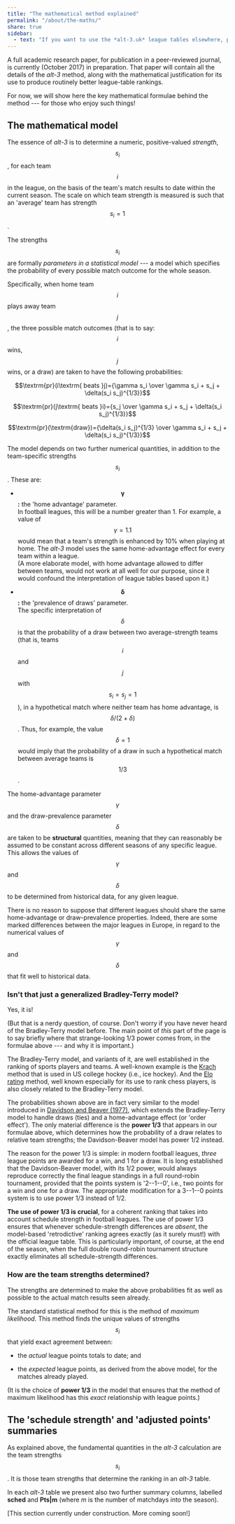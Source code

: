 ```yaml
---
title: "The mathematical method explained"
permalink: "/about/the-maths/"
share: true
sidebar:
  - text: "If you want to use the *alt-3.uk* league tables elsewhere, please be sure to read the [License and Disclaimer](/about/license) page first."
---
```


A full academic research paper, for publication in a peer-reviewed journal, 
is currently (October 2017) in preparation. That paper will contain all the 
details of the *alt-3* method, along with the mathematical justification for its
use to produce routinely better league-table rankings.

For now, we will show here the key mathematical formulae behind the method --- 
for those who enjoy such things!

## The mathematical model

The essence of *alt-3* is to determine a numeric, positive-valued 
*strength*, $$s_i$$,
for each team $$i$$ in the league, on the basis of the team's 
match results to date within the current season.  The scale on which
team strength is measured is such that an 'average' team has strength 
$$s_i = 1$$. 

The strengths $$s_i$$ are formally *parameters in a statistical model* --- 
a model which 
specifies the probability of every possible match outcome for the whole season.

Specifically, when home team $$i$$ plays away team $$j$$, the three possible
match outcomes (that is to say: $$i$$ wins, $$j$$ wins, or a draw) 
are taken to have the following probabilities:

$$\textrm{pr}(i\textrm{ beats }j)={\gamma s_i \over \gamma s_i + s_j + 
\delta(s_i s_j)^{1/3}}$$

$$\textrm{pr}(j\textrm{ beats }i)={s_j \over \gamma s_i + s_j + 
\delta(s_i s_j)^{1/3}}$$

$$\textrm{pr}(\textrm{draw})={\delta(s_i s_j)^{1/3} \over \gamma s_i + s_j + 
\delta(s_i s_j)^{1/3}}$$

The model depends on two further numerical quantities, in addition 
to the team-specific strengths $$s_i$$.  These are:

- $$\boldsymbol\gamma$$**:** the 'home advantage' parameter.  
In football leagues, this
will be a number greater than 1.  For example, a value of
$$\gamma = 1.1$$ would mean that a team's strength is enhanced by 10%
when playing at home.
The *alt-3* model uses the same home-advantage effect for
every team within a league.  
(A more elaborate model, with home advantage allowed to
differ between teams, would not work at all well for our purpose,
since it would confound the interpretation of league tables based upon it.)

- $$\boldsymbol\delta$$**:** the 'prevalence of draws' parameter.  
The specific interpretation
of $$\delta$$ is that the probability of a draw between two average-strength 
teams (that is, teams $$i$$ and $$j$$ with $$s_i = s_j = 1$$), 
in a hypothetical match where neither team has home advantage, is
$$\delta / (2 + \delta)$$.  Thus, for example, the value $$\delta = 1$$ would
imply that the probability of a draw in such a hypothetical match between
average teams is $$1/3$$.

The home-advantage parameter $$\gamma$$ and the draw-prevalence parameter 
$$\delta$$ are taken to be **structural** quantities, meaning that they
can reasonably be assumed to be constant across different seasons of any specific
league.  This allows the values of $$\gamma$$ and $$\delta$$ to be determined
from historical data, for any given league.

There is no reason to suppose that different leagues should share the same
home-advantage or draw-prevalence properties. Indeed, there are some marked
differences between the major leagues in Europe, in regard to the
numerical values of $$\gamma$$ and $$\delta$$ that fit well to historical data. 

### Isn't that just a generalized Bradley-Terry model?

Yes, it is! 

(But that is a nerdy question, of course. 
Don't worry if you have never heard of the
Bradley-Terry model before. The main point of *this* part of the page
is to say briefly where that strange-looking 1/3 power comes from,
in the formulae above --- and why it is important.)

The Bradley-Terry model, and variants of it, are well established in the
ranking of sports players and teams. A well-known example is the 
[Krach](http://www.mscs.dal.ca/~butler/krachexp.htm)
method that is used in US college hockey (i.e., ice hockey). 
And the
[Elo rating](https://en.wikipedia.org/wiki/Elo_rating_system) 
method, well known especially for its use to rank 
chess players, is also closely related to the Bradley-Terry model.

The probabilities shown above are in fact very similar to the model introduced in 
[Davidson and Beaver (1977)](http://www.jstor.org/stable/2529467), 
which extends the Bradley-Terry model to handle
draws (ties) and a home-advantage effect (or 'order effect').  The only material
difference is the **power 1/3** that appears in our formulae above, which
determines how the probability of a draw relates to relative team strengths;
the Davidson-Beaver model has power 1/2 instead.

The reason for the power 1/3 is simple: in modern football leagues, *three* 
league points are awarded for a win, and 1 for a draw.  It is long established
that the Davidson-Beaver model, with its 1/2 power, would always 
reproduce correctly the
final league standings in a full round-robin tournament, provided that the
points system is '2--1--0', i.e., two points for a win and one for a draw.
The appropriate modification for a 3--1--0 points system is to use power 1/3
instead of 1/2.

**The use of power 1/3 is crucial**, for a coherent ranking that 
takes into account schedule strength in football leagues. The use of power 1/3
ensures that whenever schedule-strength differences are *absent*, the model-based 
'retrodictive' ranking agrees exactly (as it surely must!) with the official 
league table.  This is particularly important, of course, at the end
of the season, when the full double round-robin tournament structure
exactly eliminates all schedule-strength differences.

### How are the team strengths determined?

The strengths are determined to make the above probabilities 
fit as well as possible to the actual match results
seen already.

The standard statistical 
method for this is the method of *maximum likelihood*.  This
method finds the unique values of strengths $$s_i$$ that yield exact agreement
between:

- the *actual* league points totals to date; and

- the *expected* league points, as derived from the above model, for the 
matches already played.

(It is the choice of **power 1/3** in the model that ensures that the method of 
maximum likelihood has this *exact* relationship with league points.)

## The 'schedule strength' and 'adjusted points' summaries

As explained above, the fundamental quantities in the *alt-3* calculation are 
the team strengths $$s_i$$. It is those team strengths that determine the ranking 
in an *alt-3* table.

In each *alt-3* table we present also two further summary columns, labelled **sched** and **Pts\|m** (where *m* is the number of matchdays into the season).

[This section currently under construction. More coming soon!]










